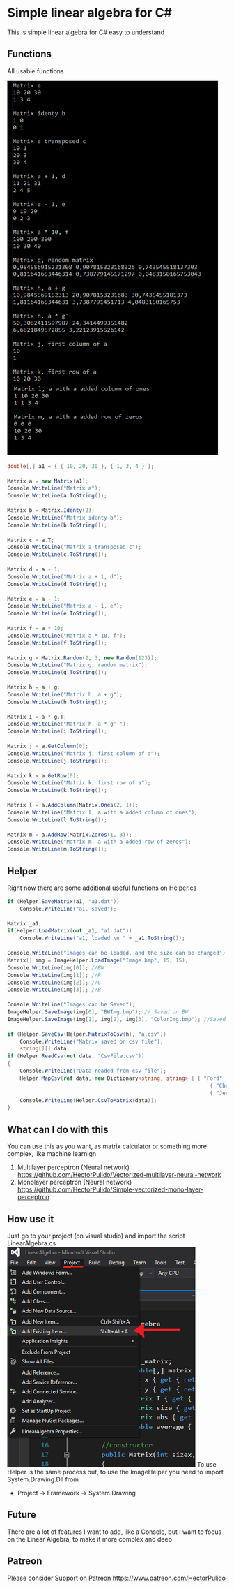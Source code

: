 # Simple linear algebra for C#

This is simple linear algebra for C# easy to understand

## Functions

All usable functions 

![alt text](https://github.com/HectorPulido/Simple_Linear_Algebra/blob/master/Img/Functions.png?raw=true "Functions")

```csharp
double[,] a1 = { { 10, 20, 30 }, { 1, 3, 4 } };

Matrix a = new Matrix(a1);
Console.WriteLine("Matrix a");
Console.WriteLine(a.ToString());

Matrix b = Matrix.Identy(2);
Console.WriteLine("Matrix identy b");
Console.WriteLine(b.ToString());

Matrix c = a.T;
Console.WriteLine("Matrix a transposed c");
Console.WriteLine(c.ToString());

Matrix d = a + 1;
Console.WriteLine("Matrix a + 1, d");
Console.WriteLine(d.ToString());

Matrix e = a - 1;
Console.WriteLine("Matrix a - 1, e");
Console.WriteLine(e.ToString());

Matrix f = a * 10;
Console.WriteLine("Matrix a * 10, f");
Console.WriteLine(f.ToString());

Matrix g = Matrix.Random(2, 3, new Random(123));
Console.WriteLine("Matrix g, random matrix");
Console.WriteLine(g.ToString());

Matrix h = a + g;
Console.WriteLine("Matrix h, a + g");
Console.WriteLine(h.ToString());

Matrix i = a * g.T;
Console.WriteLine("Matrix h, a * g' ");
Console.WriteLine(i.ToString());

Matrix j = a.GetColumn(0);
Console.WriteLine("Matrix j, first column of a");
Console.WriteLine(j.ToString());

Matrix k = a.GetRow(0);
Console.WriteLine("Matrix k, first row of a");
Console.WriteLine(k.ToString());

Matrix l = a.AddColumn(Matrix.Ones(2, 1));
Console.WriteLine("Matrix l, a with a added column of ones");
Console.WriteLine(l.ToString());

Matrix m = a.AddRow(Matrix.Zeros(1, 3));
Console.WriteLine("Matrix m, a with a added row of zeros");
Console.WriteLine(m.ToString());
```
## Helper 
Right now there are some additional useful functions on Helper.cs
```csharp
if (Helper.SaveMatrix(a1, "a1.dat"))
	Console.WriteLine("a1, saved");

Matrix _a1;
if(Helper.LoadMatrix(out _a1, "a1.dat"))
	Console.WriteLine("a1, loaded \n " + _a1.ToString());

Console.WriteLine("Images can be loaded, and the size can be changed");
Matrix[] img = ImageHelper.LoadImage("Image.bmp", 15, 15);
Console.WriteLine(img[0]); //BW
Console.WriteLine(img[1]); //R
Console.WriteLine(img[2]); //G
Console.WriteLine(img[3]); //B

Console.WriteLine("Images can be Saved");
ImageHelper.SaveImage(img[0], "BWImg.bmp"); // Saved on BW
ImageHelper.SaveImage(img[1], img[2], img[3], "ColorImg.bmp"); //Saved on Color

if (Helper.SaveCsv(Helper.MatrixToCsv(h), "a.csv"))
	Console.WriteLine("Matrix saved on csv file");                         
	string[][] data;
if (Helper.ReadCsv(out data, "CsvFile.csv"))
{
	Console.WriteLine("Data readed from csv file");
	Helper.MapCsv(ref data, new Dictionary<string, string> { { "Ford" , "0" },
                                                                 { "Chevy", "1" },
                                                                 { "Jeep" , "2" }});
	Console.WriteLine(Helper.CsvToMatrix(data));
}
```
## What can I do with this
You can use this as you want, as matrix calculator or something more complex, like machine learnign 
1. Multilayer perceptron (Neural network) https://github.com/HectorPulido/Vectorized-multilayer-neural-network
2. Monolayer perceptron (Neural network) https://github.com/HectorPulido/Simple-vectorized-mono-layer-perceptron

## How use it
Just go to your project (on visual studio) and import the script LinearAlgebra.cs
![alt text](https://github.com/HectorPulido/Simple_Linear_Algebra/blob/master/Img/HowToUse.png?raw=true "HowToUseIt")
To use Helper is the same process but, to use the ImageHelper you need to import System.Drawing.Dll from 
- Project -> Framework -> System.Drawing

## Future
There are a lot of features I want to add, like a Console, but I want to focus on the Linear Algebra, to make it more complex and deep

## Patreon
Please consider Support on Patreon
https://www.patreon.com/HectorPulido

